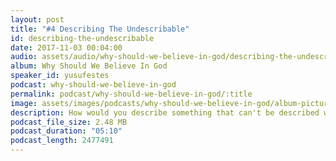 ```yaml
---
layout: post
title: "#4 Describing The Undescribable"
id: describing-the-undescribable
date: 2017-11-03 00:04:00
audio: assets/audio/why-should-we-believe-in-god/describing-the-undescribable.mp3
album: Why Should We Believe In God
speaker_id: yusufestes
podcast: why-should-we-believe-in-god
permalink: podcast/why-should-we-believe-in-god/:title
image: assets/images/podcasts/why-should-we-believe-in-god/album-picture-small.jpg
description: How would you describe something that can't be described with human words?
podcast_file_size: 2.48 MB
podcast_duration: "05:10"
podcast_length: 2477491
---
```

